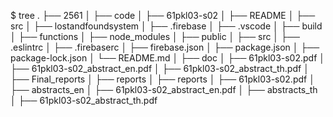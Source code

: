 $ tree
.
├── 2561
│   ├── code
│       ├── 61pkl03-s02
│                ├── README
│                    ├── src
│                           ├── lostandfoundsystem
│                                  ├── .firebase
│                                  ├── .vscode
│                                  ├── build
│                                  ├── functions
│                                  ├── node_modules
│                                  ├── public
│                                  ├── src
│                                  ├── .eslintrc
│                                  ├── .firebaserc
│                                  ├── firebase.json
│                                  ├── package.json
│                                  ├── package-lock.json
│                                  └── README.md
│                    ├── doc
│                       ├── 61pkl03-s02.pdf
│                       ├── 61pkl03-s02_abstract_en.pdf
│                       ├── 61pkl03-s02_abstract_th.pdf
│       ├── Final_reports
│             ├── reports
│                    ├── reports
│                           ├── 61pkl03-s02.pdf
│                    ├── abstracts_en
│                           ├── 61pkl03-s02_abstract_en.pdf
│                    ├── abstracts_th
│                           ├── 61pkl03-s02_abstract_th.pdf

